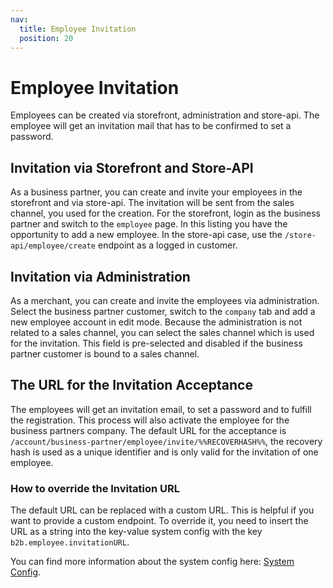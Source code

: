 ```yaml
---
nav:
  title: Employee Invitation
  position: 20
---
```


# Employee Invitation

Employees can be created via storefront, administration and store-api. The employee will get an invitation mail that has to be confirmed to set a password.

## Invitation via Storefront and Store-API

As a business partner, you can create and invite your employees in the storefront and via store-api. The invitation will be sent from the sales channel, you used for the creation.
For the storefront, login as the business partner and switch to the `employee` page. In this listing you have the opportunity to add a new employee.
In the store-api case, use the `/store-api/employee/create` endpoint as a logged in customer.

## Invitation via Administration

As a merchant, you can create and invite the employees via administration. Select the business partner customer, switch to the `company` tab and add a new employee account in edit mode.
Because the administration is not related to a sales channel, you can select the sales channel which is used for the invitation. This field is pre-selected and disabled if the business partner customer is bound to a sales channel.

## The URL for the Invitation Acceptance

The employees will get an invitation email, to set a password and to fulfill the registration. This process will also activate the employee for the business partners company.
The default URL for the acceptance is `/account/business-partner/employee/invite/%%RECOVERHASH%%`, the recovery hash is used as a unique identifier and is only valid for the invitation of one employee.

### How to override the Invitation URL

The default URL can be replaced with a custom URL. This is helpful if you want to provide a custom endpoint.
To override it, you need to insert the URL as a string into the key-value system config with the key `b2b.employee.invitationURL`.

You can find more information about the system config here: [System Config](/guides/plugins/apps/configuration.md).